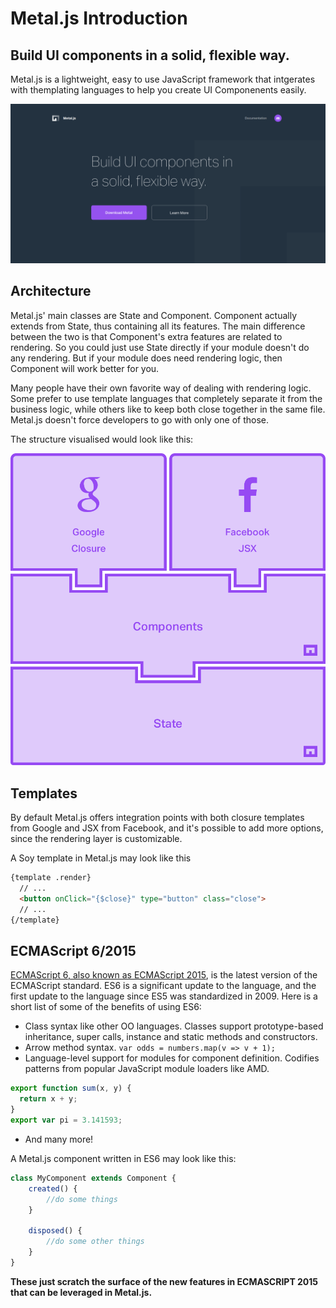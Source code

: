 # Metal.js Introduction

## Build UI components in a solid, flexible way.

Metal.js is a lightweight, easy to use JavaScript framework that intgerates with themplating languages to help you create UI Componenents easily.

![](images/00-introduction_metal-js.png)

## Architecture

Metal.js' main classes are State and Component. Component actually extends from State, thus containing all its features. The main difference between the two is that Component's extra features are related to rendering. So you could just use State directly if your module doesn't do any rendering. But if your module does need rendering logic, then Component will work better for you.

Many people have their own favorite way of dealing with rendering logic. Some prefer to use template languages that completely separate it from the business logic, while others like to keep both close together in the same file. Metal.js doesn't force developers to go with only one of those.

The structure visualised would look like this: 

![](images/10-metal-js_architecture.png)

## Templates

 By default Metal.js offers integration points with both closure templates from Google and JSX from Facebook, and it's possible to add more options, since the rendering layer is customizable.

 A Soy template in Metal.js may look like this

 ```html
 {template .render}
   // ...
   <button onClick="{$close}" type="button" class="close">
   // ...
 {/template}
 ```



## ECMAScript 6/2015

[ECMAScript 6, also known as ECMAScript 2015](http://www.ecma-international.org/ecma-262/6.0/), is the latest version of the ECMAScript standard. ES6 is a significant update to the language, and the first update to the language since ES5 was standardized in 2009. Here is a short list of some of the benefits of using ES6:

- Class syntax like other OO languages. Classes support prototype-based inheritance, super calls, instance and static methods and constructors.
- Arrow method syntax. `var odds = numbers.map(v => v + 1);`
- Language-level support for modules for component definition. Codifies patterns from popular JavaScript module loaders like AMD.
```javascript
export function sum(x, y) {
  return x + y;
}
export var pi = 3.141593;
```
- And many more!

A Metal.js component written in ES6 may look like this:

```javascript
class MyComponent extends Component {
    created() {
        //do some things
    }

    disposed() {
        //do some other things
    }
}
```

**These just scratch the surface of the new features in ECMASCRIPT 2015 that can be leveraged in Metal.js.**